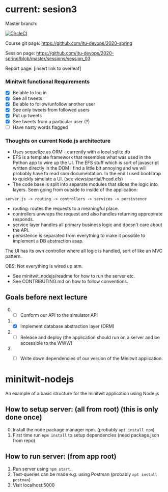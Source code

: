 # current: sesion3

Master branch:

[![CircleCI](https://circleci.com/gh/mortenskoett/itu-devops-group-noname/tree/master.svg?style=svg)](https://app.circleci.com/github/mortenskoett/itu-devops-group-noname/pipelines)

Course git page: https://github.com/itu-devops/2020-spring

Session page: https://github.com/itu-devops/2020-spring/blob/master/sessions/session_03

Report page: [insert link to overleaf]

### Minitwit functional Requirements
- [x] Be able to log in
- [x] See all tweets
- [x] Be able to follow/unfollow another user
- [x] See only tweets from followed users
- [x] Put up tweets
- [x] See tweets from a particular user (?)
- [ ] Have nasty words flagged

### Thoughts on current Node.js architecture
- Uses sequelize as ORM - currently with a local sqlite db
- EFS is a template framework that resembles what was used in the Python app to wire up the UI. 
	The EFS stuff which is sort of javascript written directly in the DOM I find a little bit annoying and we 
	will probably have to read som documentation. In the end I used bootstrap to quickly simulate a UI. 
	(see views/partial/head.efs)
- The code base is split into separate modules that slices the logic into layers.
Seen going from outside to inside of the application:

`server.js -> routing -> controllers -> services -> persistence`

- routing: routes the requests to a meaningful place.
- controllers unwraps the request and also handles returning appropirate responds.
- service layer handles all primary business logic and doesn't care about the API.
- persistence is separated from everything to make it possible to implement a DB abstraction asap.

The UI has its own controller where all logic is handled, sort of like an MVC pattern.

OBS: Not everything is wired up atm.

- See minitwit_nodejs/readme for how to run the server etc.
- See CONTRIBUTING.md on how to follow conventions.

## Goals before next lecture
0) - [ ] Conform our API to the simulator API
1) - [x] Implement database abstraction layer (ORM)
2) - [ ] Release and deploy (the application should run on a server and be accessible to the WWW)
3) - [ ] Write down dependencies of our version of the Minitwit application.


# minitwit-nodejs
An example of a basic structure for the minitwit application using Node.js

## How to setup server: (all from root) (this is only done once)
0. Install the node package manager npm. (probably `apt install npm`)
1. First time run `npm install` to setup dependencies (need package.json from repo)

## How to run server: (from app root)
1. Run server using `npm start`.
2. Test-queries can be made e.g. using Postman (probably `apt install postman`)
3. Visit localhost:5000
